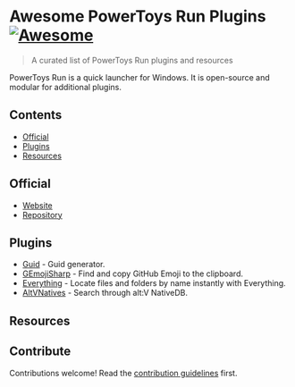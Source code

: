 # Awesome PowerToys Run Plugins [![Awesome](https://awesome.re/badge.svg)](https://awesome.re)<!-- omit in toc -->

> A curated list of PowerToys Run plugins and resources

PowerToys Run is a quick launcher for Windows. It is open-source and modular for additional plugins.

## Contents<!-- omit in toc -->

- [Official](#official)
- [Plugins](#plugins)
- [Resources](#resources)

## Official

- [Website](https://docs.microsoft.com/en-us/windows/powertoys/run)
- [Repository](https://github.com/microsoft/PowerToys)

## Plugins

- [Guid](https://github.com/skttl/ptrun-guid) - Guid generator.
- [GEmojiSharp](https://github.com/hlaueriksson/GEmojiSharp#gemojisharppowertoysrun) - Find and copy GitHub Emoji to the clipboard.
- [Everything](https://github.com/lin-ycv/EverythingPowerToys) - Locate files and folders by name instantly with Everything.
- [AltVNatives](https://github.com/zziger/altv-powertoys-run-natives) - Search through alt:V NativeDB.

## Resources

## Contribute<!-- omit in toc -->

Contributions welcome! Read the [contribution guidelines](contributing.md) first.
